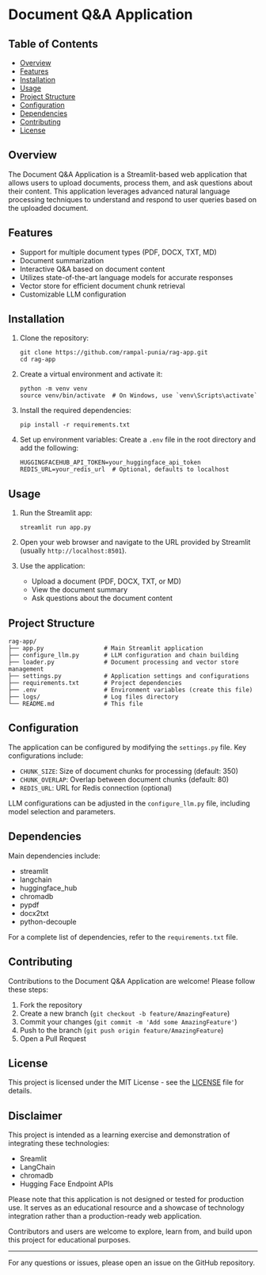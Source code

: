 # Document Q&A Application

## Table of Contents

- [Overview](#overview)
- [Features](#features)
- [Installation](#installation)
- [Usage](#usage)
- [Project Structure](#project-structure)
- [Configuration](#configuration)
- [Dependencies](#dependencies)
- [Contributing](#contributing)
- [License](#license)

## Overview

The Document Q&A Application is a Streamlit-based web application that allows users to upload documents, process them, and ask questions about their content. This application leverages advanced natural language processing techniques to understand and respond to user queries based on the uploaded document.

## Features

- Support for multiple document types (PDF, DOCX, TXT, MD)
- Document summarization
- Interactive Q&A based on document content
- Utilizes state-of-the-art language models for accurate responses
- Vector store for efficient document chunk retrieval
- Customizable LLM configuration

## Installation

1. Clone the repository:
   ```
   git clone https://github.com/rampal-punia/rag-app.git
   cd rag-app
   ```

2. Create a virtual environment and activate it:
   ```
   python -m venv venv
   source venv/bin/activate  # On Windows, use `venv\Scripts\activate`
   ```

3. Install the required dependencies:
   ```
   pip install -r requirements.txt
   ```

4. Set up environment variables:
   Create a `.env` file in the root directory and add the following:
   ```
   HUGGINGFACEHUB_API_TOKEN=your_huggingface_api_token
   REDIS_URL=your_redis_url  # Optional, defaults to localhost
   ```

## Usage

1. Run the Streamlit app:
   ```
   streamlit run app.py
   ```

2. Open your web browser and navigate to the URL provided by Streamlit (usually `http://localhost:8501`).

3. Use the application:
   - Upload a document (PDF, DOCX, TXT, or MD)
   - View the document summary
   - Ask questions about the document content

## Project Structure

```
rag-app/
├── app.py                 # Main Streamlit application
├── configure_llm.py       # LLM configuration and chain building
├── loader.py              # Document processing and vector store management
├── settings.py            # Application settings and configurations
├── requirements.txt       # Project dependencies
├── .env                   # Environment variables (create this file)
├── logs/                  # Log files directory
└── README.md              # This file
```

## Configuration

The application can be configured by modifying the `settings.py` file. Key configurations include:

- `CHUNK_SIZE`: Size of document chunks for processing (default: 350)
- `CHUNK_OVERLAP`: Overlap between document chunks (default: 80)
- `REDIS_URL`: URL for Redis connection (optional)

LLM configurations can be adjusted in the `configure_llm.py` file, including model selection and parameters.

## Dependencies

Main dependencies include:

- streamlit
- langchain
- huggingface_hub
- chromadb
- pypdf
- docx2txt
- python-decouple

For a complete list of dependencies, refer to the `requirements.txt` file.

## Contributing

Contributions to the Document Q&A Application are welcome! Please follow these steps:

1. Fork the repository
2. Create a new branch (`git checkout -b feature/AmazingFeature`)
3. Commit your changes (`git commit -m 'Add some AmazingFeature'`)
4. Push to the branch (`git push origin feature/AmazingFeature`)
5. Open a Pull Request

## License

This project is licensed under the MIT License - see the [LICENSE](LICENSE) file for details.

## Disclaimer

This project is intended as a learning exercise and demonstration of integrating these technologies:

- Sreamlit
- LangChain
- chromadb
- Hugging Face Endpoint APIs

Please note that this application is not designed or tested for production use. It serves as an educational resource and a showcase of technology integration rather than a production-ready web application.

Contributors and users are welcome to explore, learn from, and build upon this project for educational purposes.

---

For any questions or issues, please open an issue on the GitHub repository.